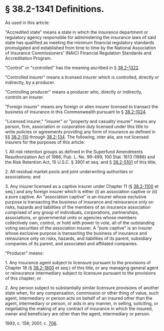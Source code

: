 # § 38.2-1341 Definitions.

<p>As used in this article:</p><p>"Accredited state" means a state in which the insurance department or regulatory agency responsible for administering the insurance laws of said state has qualified as meeting the minimum financial regulatory standards promulgated and established from time to time by the National Association of Insurance Commissioners' (NAIC) Financial Regulation Standards and Accreditation Program.</p><p>"Control" or "controlled" has the meaning ascribed in § <a href='http://law.lis.virginia.gov/vacode/38.2-1322/'>38.2-1322</a>.</p><p>"Controlled insurer" means a licensed insurer which is controlled, directly or indirectly, by a producer.</p><p>"Controlling producer" means a producer who, directly or indirectly, controls an insurer.</p><p>"Foreign insurer" means any foreign or alien insurer licensed to transact the business of insurance in this Commonwealth pursuant to § <a href='http://law.lis.virginia.gov/vacode/38.2-1024/'>38.2-1024</a>.</p><p>"Licensed insurer," "insurer" or "property and casualty insurer" means any person, firm, association or corporation duly licensed under this title to write policies or agreements providing any form of insurance as defined in §§ <a href='http://law.lis.virginia.gov/vacode/38.2-110/'>38.2-110</a> through <a href='http://law.lis.virginia.gov/vacode/38.2-134/'>38.2-134</a>. The following, inter alia, are not licensed insurers for the purposes of this article:</p><p>1. All risk retention groups as defined in the Superfund Amendments Reauthorization Act of 1986, Pub. L. No. 99-499, 100 Stat. 1613 (1986) and the Risk Retention Act, 15 U.S.C. § 3901 et seq. and § <a href='http://law.lis.virginia.gov/vacode/38.2-5101/'>38.2-5101</a> of this title;</p><p>2. All residual market pools and joint underwriting authorities or associations; and</p><p>3. Any insurer licensed as a captive insurer under Chapter 11 (§ <a href='http://law.lis.virginia.gov/vacode/38.2-1100/'>38.2-1100</a> et seq.) and any foreign insurer which is either (i) an association captive or (ii) a pure captive. An "association captive" is an insurer whose exclusive purpose is transacting the business of insurance and reinsurance only on risks, hazards and liabilities of the members of an insurance association comprised of any group of individuals, corporations, partnerships, associations, or governmental units or agencies whose members collectively own, control, or hold with power to vote, all of the outstanding voting securities of the association insurer. A "pure captive" is an insurer whose exclusive purpose is transacting the business of insurance and reinsurance only on risks, hazards, and liabilities of its parent, subsidiary companies of its parent, and associated and affiliated companies.</p><p>"Producer" means:</p><p>1. Any insurance agent subject to licensure pursuant to the provisions of Chapter 18 (§ <a href='http://law.lis.virginia.gov/vacode/38.2-1800/'>38.2-1800</a> et seq.) of this title, or any managing general agent or reinsurance intermediary subject to licensure pursuant to the provisions of this chapter; or</p><p>2. Any person subject to substantially similar licensure provisions of another state when, for any compensation, commission or other thing of value, such agent, intermediary or person acts on behalf of an insured other than the agent, intermediary or person, or aids in any manner, in selling, soliciting, or negotiating the making of any contract of insurance in which the insured, owner and beneficiary are other than the agent, intermediary or person.</p><p>1993, c. 158; 2001, c. <a href='http://lis.virginia.gov/cgi-bin/legp604.exe?011+ful+CHAP0706'>706</a>.</p>